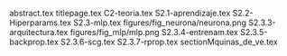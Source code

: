 abstract.tex
titlepage.tex
C2-teoria.tex
S2.1-aprendizaje.tex
S2.2-Hiperparams.tex
S2.3-mlp.tex
figures/fig_neurona/neurona.png
S2.3.3-arquitectura.tex
figures/fig_mlp/mlp.png
S2.3.4-entrenam.tex
S2.3.5-backprop.tex
S2.3.6-scg.tex
S2.3.7-rprop.tex
sectionMquinas_de_ve.tex
